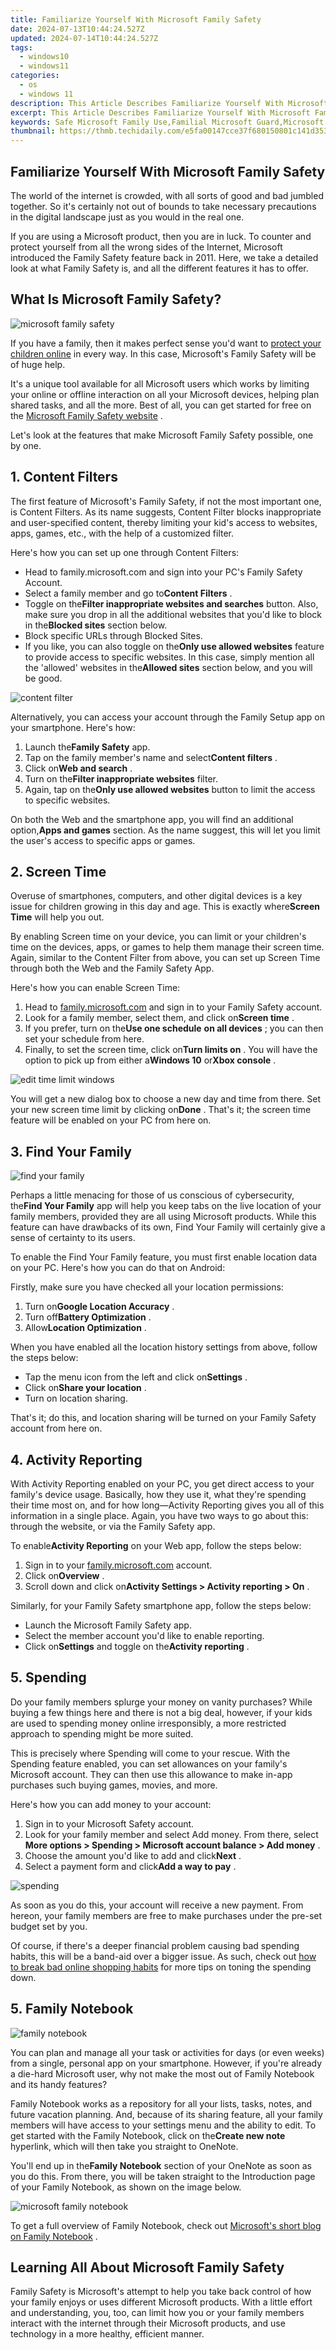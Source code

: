 ```yaml
---
title: Familiarize Yourself With Microsoft Family Safety
date: 2024-07-13T10:44:24.527Z
updated: 2024-07-14T10:44:24.527Z
tags:
  - windows10
  - windows11
categories:
  - os
  - windows 11
description: This Article Describes Familiarize Yourself With Microsoft Family Safety
excerpt: This Article Describes Familiarize Yourself With Microsoft Family Safety
keywords: Safe Microsoft Family Use,Familial Microsoft Guard,Microsoft Family Protect,Safe Windows for Kids,Tech Security Family Plan,Child Safety in OS,Safe Browser Family Hub
thumbnail: https://thmb.techidaily.com/e5fa00147cce37f680150801c141d35390120d59266d824622e9ec9a5bd6e401.jpg
---
```


## Familiarize Yourself With Microsoft Family Safety

 The world of the internet is crowded, with all sorts of good and bad jumbled together. So it's certainly not out of bounds to take necessary precautions in the digital landscape just as you would in the real one.

 If you are using a Microsoft product, then you are in luck. To counter and protect yourself from all the wrong sides of the Internet, Microsoft introduced the Family Safety feature back in 2011\. Here, we take a detailed look at what Family Safety is, and all the different features it has to offer.

## What Is Microsoft Family Safety?

![microsoft family safety](https://static1.makeuseofimages.com/wordpress/wp-content/uploads/2023/02/microsoft-family-safety.jpg)

 If you have a family, then it makes perfect sense you'd want to [protect your children online](https://www.makeuseof.com/child-online-safety-tips/) in every way. In this case, Microsoft's Family Safety will be of huge help.

 It's a unique tool available for all Microsoft users which works by limiting your online or offline interaction on all your Microsoft devices, helping plan shared tasks, and all the more. Best of all, you can get started for free on the [Microsoft Family Safety website](https://www.microsoft.com/en-us/microsoft-365/family-safety) .

 Let's look at the features that make Microsoft Family Safety possible, one by one.

## 1\. Content Filters

 The first feature of Microsoft's Family Safety, if not the most important one, is Content Filters. As its name suggests, Content Filter blocks inappropriate and user-specified content, thereby limiting your kid's access to websites, apps, games, etc., with the help of a customized filter.

Here's how you can set up one through Content Filters:

* Head to family.microsoft.com and sign into your PC's Family Safety Account.
* Select a family member and go to**Content Filters** .
* Toggle on the**Filter inappropriate websites and searches** button. Also, make sure you drop in all the additional websites that you'd like to block in the**Blocked sites** section below.
* Block specific URLs through Blocked Sites.
* If you like, you can also toggle on the**Only use allowed websites** feature to provide access to specific websites. In this case, simply mention all the 'allowed' websites in the**Allowed sites** section below, and you will be good.

![content filter](https://static1.makeuseofimages.com/wordpress/wp-content/uploads/2023/02/content-filters.jpg)

 Alternatively, you can access your account through the Family Setup app on your smartphone. Here's how:

1. Launch the**Family Safety** app.
2. Tap on the family member's name and select**Content filters** .
3. Click on**Web and search** .
4. Turn on the**Filter inappropriate websites** filter.
5. Again, tap on the**Only use allowed websites** button to limit the access to specific websites.

 On both the Web and the smartphone app, you will find an additional option,**Apps and games** section. As the name suggest, this will let you limit the user's access to specific apps or games.

## 2\. Screen Time

 Overuse of smartphones, computers, and other digital devices is a key issue for children growing in this day and age. This is exactly where**Screen Time** will help you out.

 By enabling Screen time on your device, you can limit or your children's time on the devices, apps, or games to help them manage their screen time. Again, similar to the Content Filter from above, you can set up Screen Time through both the Web and the Family Safety App.

Here's how you can enable Screen Time:

1. Head to [family.microsoft.com](http://family.microsoft.com) and sign in to your Family Safety account.
2. Look for a family member, select them, and click on**Screen time** .
3. If you prefer, turn on the**Use one schedule** **on all devices** ; you can then set your schedule from here.
4. Finally, to set the screen time, click on**Turn limits on** . You will have the option to pick up from either a**Windows 10** or**Xbox console** .

![edit time limit windows](https://static1.makeuseofimages.com/wordpress/wp-content/uploads/2023/02/edit-time-limit-windows.jpg)

 You will get a new dialog box to choose a new day and time from there. Set your new screen time limit by clicking on**Done** . That's it; the screen time feature will be enabled on your PC from here on.

## 3\. Find Your Family

![find your family](https://static1.makeuseofimages.com/wordpress/wp-content/uploads/2023/02/find-your-family.jpg)

 Perhaps a little menacing for those of us conscious of cybersecurity, the**Find Your Family** app will help you keep tabs on the live location of your family members, provided they are all using Microsoft products. While this feature can have drawbacks of its own, Find Your Family will certainly give a sense of certainty to its users.

 To enable the Find Your Family feature, you must first enable location data on your PC. Here's how you can do that on Android:

Firstly, make sure you have checked all your location permissions:

1. Turn on**Google Location Accuracy** .
2. Turn off**Battery Optimization** .
3. Allow**Location Optimization** .

 When you have enabled all the location history settings from above, follow the steps below:

* Tap the menu icon from the left and click on**Settings** .
* Click on**Share your location** .
* Turn on location sharing.

 That's it; do this, and location sharing will be turned on your Family Safety account from here on.

## 4\. Activity Reporting

 With Activity Reporting enabled on your PC, you get direct access to your family's device usage. Basically, how they use it, what they're spending their time most on, and for how long—Activity Reporting gives you all of this information in a single place. Again, you have two ways to go about this: through the website, or via the Family Safety app.

 To enable**Activity Reporting** on your Web app, follow the steps below:

1. Sign in to your [family.microsoft.com](http://family.microsoft.com) account.
2. Click on**Overview** .
3. Scroll down and click on**Activity Settings > Activity reporting > On** .

 Similarly, for your Family Safety smartphone app, follow the steps below:

* Launch the Microsoft Family Safety app.
* Select the member account you'd like to enable reporting.
* Click on**Settings** and toggle on the**Activity reporting** .

## 5\. Spending

 Do your family members splurge your money on vanity purchases? While buying a few things here and there is not a big deal, however, if your kids are used to spending money online irresponsibly, a more restricted approach to spending might be more suited.

 This is precisely where Spending will come to your rescue. With the Spending feature enabled, you can set allowances on your family's Microsoft account. They can then use this allowance to make in-app purchases such buying games, movies, and more.

Here's how you can add money to your account:

1. Sign in to your Microsoft Safety account.
2. Look for your family member and select Add money. From there, select **More options > Spending > Microsoft account balance > Add money** .
3. Choose the amount you'd like to add and click**Next** .
4. Select a payment form and click**Add a way to pay** .

![spending](https://static1.makeuseofimages.com/wordpress/wp-content/uploads/2023/02/spending.jpg)

 As soon as you do this, your account will receive a new payment. From hereon, your family members are free to make purchases under the pre-set budget set by you.

 Of course, if there's a deeper financial problem causing bad spending habits, this will be a band-aid over a bigger issue. As such, check out [how to break bad online shopping habits](https://www.makeuseof.com/ways-break-bad-online-shopping-habits/) for more tips on toning the spending down.

## 5\. Family Notebook

![family notebook](https://static1.makeuseofimages.com/wordpress/wp-content/uploads/2023/02/family-notebook.jpg)

 You can plan and manage all your task or activities for days (or even weeks) from a single, personal app on your smartphone. However, if you're already a die-hard Microsoft user, why not make the most out of Family Notebook and its handy features?

 Family Notebook works as a repository for all your lists, tasks, notes, and future vacation planning. And, because of its sharing feature, all your family members will have access to your settings menu and the ability to edit. To get started with the Family Notebook, click on the**Create new note** hyperlink, which will then take you straight to OneNote.

 You'll end up in the**Family Notebook** section of your OneNote as soon as you do this. From there, you will be taken straight to the Introduction page of your Family Notebook, as shown on the image below.

![microsoft family notebook](https://static1.makeuseofimages.com/wordpress/wp-content/uploads/2023/02/microsoft-family-notebook.jpg)

 To get a full overview of Family Notebook, check out [Microsoft's short blog on Family Notebook](https://blogs.windows.com/windowsexperience/2018/05/14/windows-10-tip-organize-your-busy-lives-with-a-family-notebook-in-onenote/) .

## Learning All About Microsoft Family Safety

 Family Safety is Microsoft's attempt to help you take back control of how your family enjoys or uses different Microsoft products. With a little effort and understanding, you, too, can limit how you or your family members interact with the internet through their Microsoft products, and use technology in a more healthy, efficient manner.


<ins class="adsbygoogle"
     style="display:block"
     data-ad-format="autorelaxed"
     data-ad-client="ca-pub-7571918770474297"
     data-ad-slot="1223367746"></ins>



<ins class="adsbygoogle"
     style="display:block"
     data-ad-client="ca-pub-7571918770474297"
     data-ad-slot="8358498916"
     data-ad-format="auto"
     data-full-width-responsive="true"></ins>




